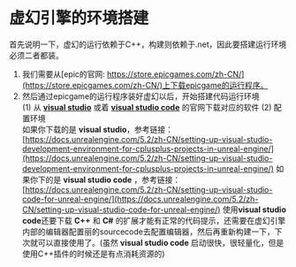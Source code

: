 # 虚幻引擎的环境搭建

首先说明一下，虚幻的运行依赖于C++，构建则依赖于\.net，因此要搭建运行环境必须二者都装。  

1. 我们需要从[epic的官网: https://store.epicgames.com/zh-CN/](https://store.epicgames.com/zh-CN/)上下载epicgame的运行程序。  
2. 然后通过epicgame的运行程序装好虚幻以后，开始搭建代码运行环境  
    (1) 从 [**visual studio**](https://visualstudio.microsoft.com/zh-hans/vs/ "https://visualstudio.microsoft.com/zh-hans/vs/") 或着 [**visual studio code**](https://code.visualstudio.com/) 的官网下载对应的软件
    (2) 配置环境  
     如果你下载的是 **visual studio**，参考链接：[https://docs.unrealengine.com/5.2/zh-CN/setting-up-visual-studio-development-environment-for-cplusplus-projects-in-unreal-engine/](https://docs.unrealengine.com/5.2/zh-CN/setting-up-visual-studio-development-environment-for-cplusplus-projects-in-unreal-engine/)
        如果你下的是 **visual studio code** ，参考链接： [https://docs.unrealengine.com/5.2/zh-CN/setting-up-visual-studio-code-for-unreal-engine/](https://docs.unrealengine.com/5.2/zh-CN/setting-up-visual-studio-code-for-unreal-engine/)
    使用**visual studio code**还要下载 **C++** 和 **C#** 的扩展才能有正常的代码提示，还需要在虚幻引擎内部的编辑器配置丽的sourcecode去配置编辑器，然后再重新构建一下，下次就可以直接使用了。(虽然 **visual studio code** 启动很快，很轻量化，但是使用C++插件的时候还是有点消耗资源的)